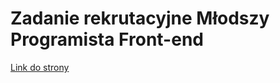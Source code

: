# Zadanie rekrutacyjne Młodszy Programista Front-end

[Link do strony](https://krd-marek.netlify.app/)
